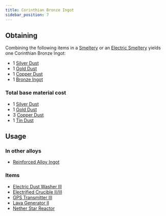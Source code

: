 ```yaml
---
title: Corinthian Bronze Ingot
sidebar_position: 7
---
```


## Obtaining

Combining the following items in a [Smeltery](Smeltery) or an [Electric Smeltery](Electric-Smeltery) yields one Corinthian Bronze Ingot:

* 1 [Silver Dust](Silver-Dust)
* 1 [Gold Dust](Gold-Dust)
* 1 [Copper Dust](Copper-Dust)
* 1 [Bronze Ingot](Bronze-Ingot)

### Total base material cost

* 1 [Silver Dust](Silver-Dust)
* 1 [Gold Dust](Gold-Dust)
* 3 [Copper Dust](Copper-Dust)
* 1 [Tin Dust](Tin-Dust)

## Usage

### In other alloys

* [Reinforced Alloy Ingot](Reinforced-Alloy-Ingot)

### Items

* [Electric Dust Washer III](Electric-Dust-Washer)
* [Electrified Crucible II/III](Electrified-Crucible)
* [GPS Transmitter III](GPS-Transmitter)
* [Lava Generator II](Lava-Generator)
* [Nether Star Reactor](Reactors)
